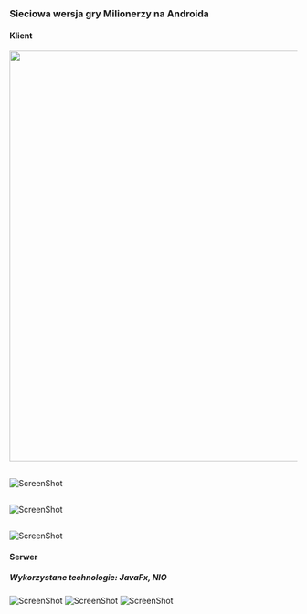 ### Sieciowa wersja gry Milionerzy na Androida
#### Klient
<img src="https://raw.github.com/michalmisiewicz/Quizer/master/screenshots/game1.png" width="720">

##
![ScreenShot](https://raw.github.com/michalmisiewicz/Quizer/master/screenshots/game2.png)
##
![ScreenShot](https://raw.github.com/michalmisiewicz/Quizer/master/screenshots/game_room.png)
##
![ScreenShot](https://raw.github.com/michalmisiewicz/Quizer/master/screenshots/invite.png)
#### Serwer
##### Wykorzystane technologie: JavaFx, NIO
![ScreenShot](https://raw.github.com/michalmisiewicz/Quizer/master/screenshots/server1.PNG)
![ScreenShot](https://raw.github.com/michalmisiewicz/Quizer/master/screenshots/server2.PNG)
![ScreenShot](https://raw.github.com/michalmisiewicz/Quizer/master/screenshots/screen1.PNG)
